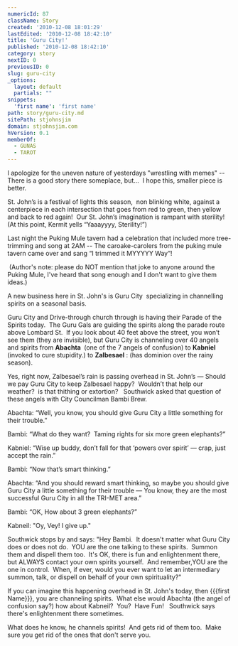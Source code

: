 ```yaml
---
numericId: 87
className: Story
created: '2010-12-08 18:01:29'
lastEdited: '2010-12-08 18:42:10'
title: 'Guru City!'
published: '2010-12-08 18:42:10'
category: story
nextID: 0
previousID: 0
slug: guru-city
_options:
  layout: default
  partials: ""
snippets:
  'first name': 'first name'
path: story/guru-city.md
sitePath: stjohnsjim
domain: stjohnsjim.com
hVersion: 0.1
memberOf:
  - GUNAS
  - TAROT
---
```

I apologize for the uneven nature of yesterdays &quot;wrestling with memes&quot; -- There is a good story there someplace, but... &nbsp;I hope this, smaller piece is better.

St. John&rsquo;s is a festival of lights this season,&nbsp; non blinking white, against a centerpiece in each intersection that goes from red to green, then yellow and back to red again!&nbsp; Our St. John&rsquo;s imagination is rampant with sterility!&nbsp; (At this point, Kermit yells &ldquo;Yaaayyyy, Sterility!&rdquo;)

Last night the Puking Mule tavern had a celebration that included more tree-trimming and song at 2AM -- The caroake-carolers from the puking mule tavern came over and sang &ldquo;I trimmed it MYYYYY Way&rdquo;!

&nbsp;(Author's note: please do NOT mention that joke to anyone around the Puking Mule, I've heard that song enough and I don't want to give them ideas.)

A new business here in St. John's is Guru City &nbsp;specializing in channelling spirits on a seasonal basis.

Guru City and Drive-through church through is having their Parade of the Spirits today. &nbsp;The Guru Gals are guiding the spirits along the parade route above Lombard St.&nbsp; If you look about 40 feet above the street, you won&rsquo;t see them (they are invisible), but Guru City is channeling over 40 angels and spirits from **Abachta&nbsp;** (one of the 7 angels of confusion) to **Kabniel** (invoked to cure stupidity.) to **Zalbesael** : (has dominion over the rainy season).

Yes, right now, Zalbesael&rsquo;s rain is passing overhead in St. John&rsquo;s &mdash; Should we pay Guru City to keep Zalbesael happy?&nbsp; Wouldn&rsquo;t that help our weather?&nbsp; is that thithing or extortion? &nbsp; Southwick asked that question of these angels with City Councilman Bambi Brew.

Abachta: &ldquo;Well, you know, you should give Guru City a little something for their trouble.&rdquo;

Bambi: &ldquo;What do they want?&nbsp; Taming rights for six more green elephants?&rdquo;

Kabniel: &ldquo;Wise up buddy, don&rsquo;t fall for that &lsquo;powers over spirit&rsquo; &mdash; crap, just accept the rain.&rdquo;

Bambi: &ldquo;Now that&rsquo;s smart thinking.&rdquo;

Abachta: &ldquo;And you should reward smart thinking, so maybe you should give Guru City a little something for their trouble &mdash; You know, they are the most successful Guru City in all the TRI-MET area.&rdquo;

Bambi: &ldquo;OK, How about 3 green elephants?&rdquo;

Kabneil: &quot;Oy, Vey! I give up.&quot;

Southwick stops by and says: &quot;Hey Bambi. &nbsp;It doesn't matter what Guru City does or does not do. &nbsp;YOU are the one talking to these spirits. &nbsp;Summon them and dispell them too. &nbsp;It's OK, there is fun and enlightenment there, but ALWAYS contact your own spirits yourself. &nbsp;And remember,YOU are the one in control. &nbsp;When, if ever, would you ever want to let an intermediary summon, talk, or dispell on behalf of your own spirituality?&quot;

If you can imagine this happening overhead in St. John's today, then {{{first Name}}}, you are channeling spirits. &nbsp;What else would Abachta (the angel of confusion say?) how about Kabneil? &nbsp;You? &nbsp;Have Fun! &nbsp; Southwick says there's enlightenment there sometimes.

What does he know, he channels spirits! &nbsp;And gets rid of them too. &nbsp;Make sure you get rid of the ones that don't serve you.

